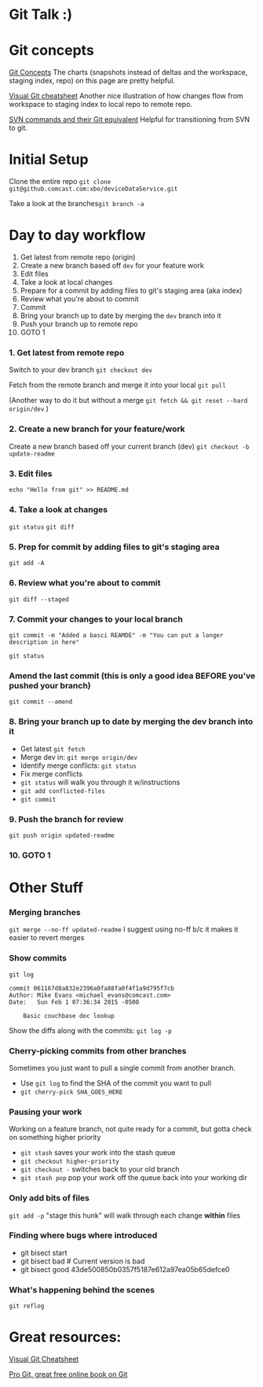 # Git Talk :)

# Git concepts
[Git Concepts](http://git-scm.com/book/en/v2/Getting-Started-Git-Basics)
The charts (snapshots instead of deltas and the workspace, staging index, repo) on this page are pretty helpful.

[Visual Git cheatsheet](http://ndpsoftware.com/git-cheatsheet.html)
Another nice illustration of how changes flow from workspace to staging index to local repo to remote repo.

[SVN commands and their Git equivalent](http://git-scm.com/course/svn.html) Helpful for transitioning from SVN to git.


# Initial Setup

Clone the entire repo `git clone git@github.comcast.com:xbo/deviceDataService.git`

Take a look at the branches`git branch -a`

# Day to day workflow

1. Get latest from remote repo (origin)
2. Create a new branch based off `dev` for your feature work
3. Edit files
4. Take a look at local changes
5. Prepare for a commit by adding files to git's staging area (aka index)
6. Review what you're about to commit
7. Commit
8. Bring your branch up to date by merging the `dev` branch into it
9. Push your branch up to remote repo
10. GOTO 1

### 1. Get latest from remote repo

Switch to your dev branch `git checkout dev`

Fetch from the remote branch and merge it into your local `git pull`

(Another way to do it but without a merge
`git fetch && git reset --hard origin/dev` )

### 2. Create a new branch for your feature/work
Create a new branch based off your current branch (dev)
`git checkout -b update-readme`

### 3. Edit files
`echo "Hello from git" >> README.md`

### 4. Take a look at changes
`git status`
`git diff`

### 5. Prep for commit by adding files to git's staging area
`git add -A`

### 6. Review what you're about to commit
`git diff --staged`

### 7. Commit your changes to your local branch
`git commit -m "Added a basci REAMDE" -m "You can put a longer description in here"`

`git status`

### Amend the last commit (this is only a good idea BEFORE you've pushed your branch)
`git commit --amend`

### 8. Bring your branch up to date by merging the dev branch into it
* Get latest `git fetch`
* Merge dev in: `git merge origin/dev`
* Identify merge conflicts: `git status`
* Fix merge conflicts
* `git status` will walk you through it w/instructions
* `git add conflicted-files`
* `git commit`

### 9. Push the branch for review
`git push origin updated-readme`

### 10. GOTO 1

# Other Stuff

### Merging branches
`git merge --no-ff updated-readme`
I suggest using no-ff b/c it makes it easier to revert merges

### Show commits 
`git log`

```text
commit 061167d8a832e2396a0fa88fa0f4f1a9d795f7cb
Author: Mike Evans <michael_evans@comcast.com>
Date:   Sun Feb 1 07:36:34 2015 -0500

    Basic couchbase doc lookup
```

Show the diffs along with the commits: `git log -p`

### Cherry-picking commits from other branches

Sometimes you just want to pull a single commit from another branch.

* Use `git log` to find the SHA of the commit you want to pull
* `git cherry-pick SHA_GOES_HERE` 

### Pausing your work

Working on a feature branch, not quite ready for a commit, but gotta check on something higher priority
* `git stash` saves your work into the stash queue
* `git checkout higher-priority`
* `git checkout -` switches back to your old branch
* `git stash pop` pop your work off the queue back into your working dir

### Only add bits of files
`git add -p` "stage this hunk" will walk through each change **within** files

### Finding where bugs where introduced

* git bisect start
* git bisect bad                 # Current version is bad
* git bisect good 43de500850b0357f5187e612a97ea05b65defce0


### What's happening behind the scenes
`git reflog`


# Great resources:
[Visual Git Cheatsheet](http://ndpsoftware.com/git-cheatsheet.html)

[Pro Git, great free online book on Git](http://git-scm.com/book/en/v2)
